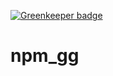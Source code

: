 [![Greenkeeper badge](https://badges.greenkeeper.io/gotzillaz/npm_gg.svg?token=308cf17052f0fd1600c364aa9bb127f9a5a124e5ff0453ef549236746d7bb542&ts=1516785418107)](https://greenkeeper.io/)
# npm_gg
